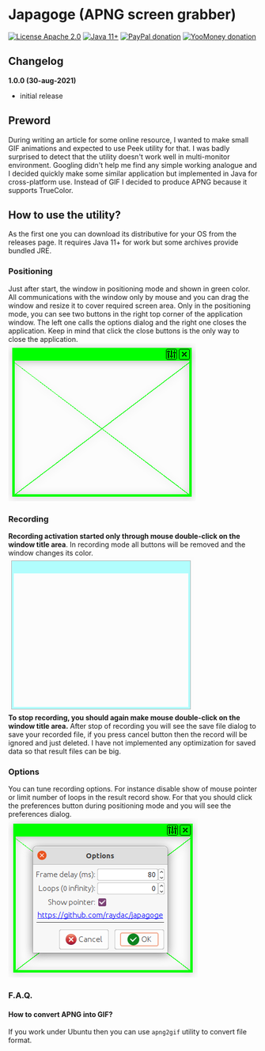 # Japagoge (APNG screen grabber)

[![License Apache 2.0](https://img.shields.io/badge/license-Apache%20License%202.0-green.svg)](http://www.apache.org/licenses/LICENSE-2.0)
[![Java 11+](https://img.shields.io/badge/java-11%2b-green.svg)](https://bell-sw.com/pages/downloads/#/java-11-lts)
[![PayPal donation](https://img.shields.io/badge/donation-PayPal-cyan.svg)](https://www.paypal.com/cgi-bin/webscr?cmd=_s-xclick&hosted_button_id=AHWJHJFBAWGL2)
[![YooMoney donation](https://img.shields.io/badge/donation-Yoo.money-blue.svg)](https://yoomoney.ru/to/41001158080699)

## Changelog

__1.0.0 (30-aug-2021)__

- initial release

## Preword

During writing an article for some online resource, I wanted to make small GIF animations and expected to use Peek
utility for that. I was badly surprised to detect that the utility doesn't work well in multi-monitor environment.
Googling didn't help me find any simple working analogue and I decided quickly make some similar application but
implemented in Java for cross-platform use. Instead of GIF I decided to produce APNG because it supports TrueColor.

## How to use the utility?

As the first one you can download its distributive for your OS from the releases page. It requires Java 11+ for work but
some archives provide bundled JRE.

### Positioning

Just after start, the window in positioning mode and shown in green color. All communications with the window only by
mouse and you can drag the window and resize it to cover required screen area. Only in the positioning mode, you can see
two buttons in the right top corner of the application window. The left one calls the options dialog and the right one
closes the application. Keep in mind that click the close buttons is the only way to close the application.      
![Positioning state](assets/screens/state_positioning.png)

### Recording

__Recording activation started only through mouse double-click on the window title area__. In recording mode all buttons
will be removed and the window changes its color.   
![Positioning state](assets/screens/state_recording.png)   
__To stop recording, you should again make mouse double-click on the window title area.__ After stop of recording you
will see the save file dialog to save your recorded file, if you press cancel button then the record will be ignored and
just deleted. I have not implemented any optimization for saved data so that result files can be big.

### Options

You can tune recording options. For instance disable show of mouse pointer or limit number of loops in the result record
show. For that you should click the preferences button during positioning mode and you will see the preferences
dialog.   
![Positioning state](assets/screens/state_preferences.png)

### F.A.Q.

#### How to convert APNG into GIF?

If you work under Ubuntu then you can use `apng2gif` utility to convert file format.